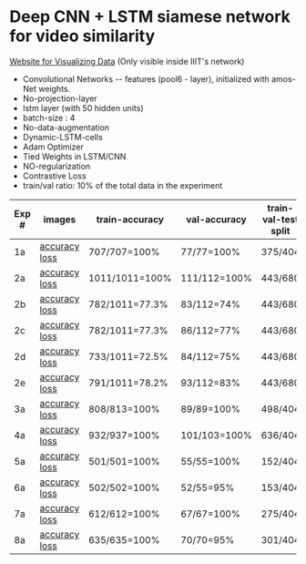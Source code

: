 # Deep CNN + LSTM siamese network for video similarity

[Website for  Visualizing Data](http://10.2.132.196/gta/gta_data.php) (Only visible inside IIIT's network)

+ Convolutional Networks -- features (pool6 - layer), initialized with amos-Net weights.
+ No-projection-layer
+ lstm layer (with 50 hidden units)
+ batch-size : 4
+ No-data-augmentation
+ Dynamic-LSTM-cells
+ Adam Optimizer
+ Tied Weights in LSTM/CNN
+ NO-regularization
+ Contrastive Loss
+ train/val ratio: 10% of the total data in the experiment

| Exp #  |  images | train-accuracy | val-accuracy | train-val-test split | positive-negative | weather-type in pair of videos | trajectory-type | learning-rate | convNet training | features from LSTM | Num LSTM Layers|
|--------| ------- | -------------- | ------------ | -------------------- | ---------------- | ------------ | ------------- | --------- | ---------------- | ----------- | ----- |
| 1a | [accuracy](images/exp1/accuracy_1a.pdf)   [loss](images/exp1/loss_1a.pdf)| 707/707=100% | 77/77=100% | 375/404 | same-weather | same-direction | 1e-5 | NO | CELL-STATE | 1 |
| 2a | [accuracy](images/exp2/accuracy_2a.pdf)   [loss](images/exp2/loss_2a.pdf)| 1011/1011=100% | 111/112=100% | 443/680 | same-weather | same-direction | 1e-5 | NO | CELL-STATE |  1 |
| 2b | [accuracy](images/exp2/accuracy_2b.pdf)   [loss](images/exp2/loss_2b.pdf)| 782/1011=77.3% | 83/112=74% | 443/680 | same-weather | same-direction | 1e-5 | NO |  OUTPUT(LAST Frame) | 1 |
| 2c | [accuracy](images/exp2/accuracy_2c.pdf)   [loss](images/exp2/loss_2c.pdf)| 782/1011=77.3% | 86/112=77% | 443/680 | same-weather | same-direction | 1e-4 | NO |  OUTPUT(LAST Frame) | 1 |
| 2d | [accuracy](images/exp2/accuracy_2d.pdf)   [loss](images/exp2/loss_2d.pdf)| 733/1011=72.5% | 84/112=75% | 443/680 | same-weather | same-direction | 1e-5 | YES |  OUTPUT(LAST Frame) | 1 |
| 2e | [accuracy](images/exp2/accuracy_2e.pdf)   [loss](images/exp2/loss_2e.pdf)| 791/1011=78.2% | 93/112=83% | 443/680 | same-weather | same-direction | 1e-5 | YES |  OUTPUT(LAST Frame) | 3 |
| 3a | [accuracy](images/exp3/accuracy_3a.pdf)   [loss](images/exp3/loss_3a.pdf)| 808/813=100% | 89/89=100% | 498/404 | same-weather | same/overlap-directions | 1e-5 | NO | CELL-STATE |  1 |
| 4a | [accuracy](images/exp4/accuracy_4a.pdf)   [loss](images/exp4/loss_4a.pdf)| 932/937=100% | 101/103=100% | 636/404 | all-weather | same/overlap-directions | 1e-5 | NO | CELL-STATE | 1 |
| 5a | [accuracy](images/exp5/accuracy_5a.pdf)   [loss](images/exp5/loss_5a.pdf)| 501/501=100% | 55/55=100% | 152/404 | same-weather | inverse-direction | 1e-5 | NO | CELL-STATE | 1 |
| 6a | [accuracy](images/exp6/accuracy_6a.pdf)   [loss](images/exp6/loss_6a.pdf)| 502/502=100% | 52/55=95% | 153/404 | same-weather | inverse-direction | 1e-5 | NO | CELL-STATE | 1 |
| 7a | [accuracy](images/exp7/accuracy_7a.pdf)   [loss](images/exp7/loss_7a.pdf)| 612/612=100% | 67/67=100% | 275/404 | same-weather | inverse-direction | 1e-5 | NO | CELL-STATE | 1 |
| 8a | [accuracy](images/exp8/accuracy_8a.pdf)   [loss](images/exp8/loss_8a.pdf)| 635/635=100% | 70/70=95% | 301/404 | same-weather | inverse/overlap-direction | 1e-5 | NO | CELL-STATE | 1 |




<!---
| Exp #  | Conv Layer | Embedding / Projection Layer | Embedding / Projection Dim | Num LSTM-layer | LSTM-hidden-dims | l2-reg | batch-size | num-epochs | loss | images | train-accuracy | val-accuracy | train-val-test split| dataset-type | Data-Augmentations | Runtime| learning-rate | tied-weights | convNet training |
|-----------| -----------|-----------------|---------------|------------|------------------|--------|-------| ---------- | ---- | ------ | -------------- | ------------ | -------------------| ----------------- |---------------| ------- | ---------- | ------ |
| 1a | conv6 | NO | NA | 1 | 10 | 0.0 | 8 | 10 | AAAI,16 | [accuracy](images/exp1/accuracy_10.pdf)   [loss](images/exp1/loss_10.pdf)| 696/1323=53% | 82/147=55% | 1323-147-0 | Full | NO | 1.7 hrs | 1e-3 | NO | YES |
| 1b | conv6 | NO | NA | 1 | 20 | 0.0 | 8 | 10 | AAAI,16 | [accuracy](images/exp1/accuracy_20.pdf)   [loss](images/exp1/loss_20.pdf) | 724/1323 | 83/147 | 1323-147-0 | Full | NO | 1.7 hrs | 1e-3| NO | YES |
| 1c | conv6 | NO | NA | 1 | 30 | 0.0 | 8 | 10 | AAAI,16 | [accuracy](images/exp1/accuracy_30.pdf)   [loss](images/exp1/loss_30.pdf) | 712/1323=53.8 | 80/147=54.5% | 1323-147-0 | Full | NO | 1.7 hrs | 1e-3| NO | YES |
| 1d | conv6 | NO | NA | 1 | 40 | 0.0 | 8 | 10 | AAAI,16 | [accuracy](images/exp1/accuracy_40.pdf)   [loss](images/exp1/loss_40.pdf) | 704/1323=31% | 76/147=51.7% | 1323-147-0 | Full | NO| 1.7 hrs | 1e-3 | NO | YES |
| 1e | conv6 | NO | NA | 1 | 50 | 0.0 | 8 | 10 | AAAI,16 | [accuracy](images/exp1/accuracy_50.pdf)   [loss](images/exp1/loss_50.pdf) | 704/1323=31% | 76/147=52% | 1323-147-0 | Full | NO | 1.7 hrs | 1e-3| NO | YES |
| 2a | conv6 | YES | 1000 | 3 | 10 | 0.0 | 8 | 6  | contrastive | [accuracy](images/exp2/accuracy_10.pdf)   [loss](images/exp2/loss_10.pdf) | - | - | 1041-116-0 | Simplified | BASIC | 4.5 hrs| 1e-2| NO | NO |
| 2b | conv6 | YES | 1000 | 3 | 50 | 0.0 | 8 | 17 | contrastive | [accuracy](images/exp2/accuracy_50.pdf)  [loss](images/exp2/loss_50.pdf) | - | - | 1041-116-0 | Simplified | INTERMEDIATE | 16hrs | 1e-2 with decay at 100 steps to 0.95x | NO |
| 4a | conv6 | YES | 1000 | 3 | 50 | 0.0 | 8 | 25 | contrastive | [accuracy](images/exp4/accuracy_4a.pdf)  [loss](images/exp4/loss_4a.pdf) | - | - | 1042-115-0 | Simplified (Ratio Maintained) | INTERMEDIATE(different) | 15hrs | 1e-2 with decay at 200 steps to 0.95x | YES | NO | 
| 4b | conv6 | NO | NA | 3 | 50 | 0.0 | 8 | 25 | contrastive |  [accuracy](images/exp4/accuracy_4b.pdf)  [loss](images/exp4/loss_4b.pdf) | - | - | 1042-115-0| Simplified (Ratio Maintained) | INTERMEDIATE(different) | - | 1e-2 with decay at 200 steps to 0.95x | YES | NO |
| 4c | conv6 | NO | NA | 1 | 50 | 0.0 | 8 | 8 | contrastive | [accuracy](images/exp4/accuracy_4c.pdf)  [loss](images/exp4/loss_4c.pdf) | - | - | 1042-115-0 | Simplified (Ratio Maintained) | INTERMEDIATE(different) | - | 1e-2 with decay at 200 steps to 0.95x | YES | NO |
| 4e | conv6 | NO| NA | 3 | 100 | 0.0 | 8 | 9 | contrastive |  [accuracy](images/exp4/accuracy_4e.pdf)  [loss](images/exp4/loss_4e.pdf) | - | - | 1042-115-0 | Simplified (Ratio Maintained) | INTERMEDIATE(different) | - | 1e-2 with decay at 200 steps to 0.95x | YES| NO |
| 4f | conv6 | YES| 1000 | 1 | 80 | 0.0 | 8 | 4 | contrastive |  [accuracy](images/exp4/accuracy_4f.pdf)  [loss](images/exp4/loss_4f.pdf) | - | - | 1042-115-0 | Simplified (Ratio Maintained) | INTERMEDIATE(different) | - | 1e-2 with decay at 200 steps to 0.95x | YES| YES |
| 4g | conv6 | NO| NA | 1 | 80 | 0.0 | 8 | 6 | contrastive |  [accuracy](images/exp4/accuracy_4g.pdf)  [loss](images/exp4/loss_4g.pdf) | - | - | 1042-115-0 | Simplified (Ratio Maintained) | INTERMEDIATE(different) | - | 1e-2 with decay at 200 steps to 0.95x | YES| YES |
| 4h | conv6 | NO| NA | 2 | 80 | 0.0 | 8 | 9 | contrastive |  [accuracy](images/exp4/accuracy_4h.pdf)  [loss](images/exp4/loss_4h.pdf) | - | - | 1042-115-0 | Simplified (Ratio Maintained) | INTERMEDIATE(different) | - | 1e-2 with decay at 200 steps to 0.95x | YES| YES |
| 5a | conv6 | YES| 1000 | 3 | 50 | 0.0 | 8 | 25 | contrastive |  [accuracy](images/exp5/accuracy_5a.pdf)  [loss](images/exp5/loss_5b.pdf) | 702/878=80% | 78/98=80% | 878-97-0 | Ultra Simplified (Ratio Maintained) | INTERMEDIATE(different) | 7.5hrs | 1e-2 with decay at 200 steps to 0.95x | YES| YES |
| 5b | conv6 | YES| 1000 | 3 | 250 | 0.0 | 8 | 25 | contrastive |  [accuracy](images/exp5/accuracy_5a.pdf)  [loss](images/exp5/loss_5b.pdf) | 650/947=69% | 76/105=72% | 947-105-0 | Ultra Simplified (Ratio Maintained) | INTERMEDIATE(different) | 6hrs | 1e-2 with decay at 200 steps to 0.95x | YES| YES |


### Some Jargons used above  
* Full -> originally collected dataset (~750 pairs of negative and positve videos each)
* Simplified -> Positive Samples have been refined to pairs in opposite or same directions
* Simplified(Ratio Maintained) -> Positive Samples/Negative Samples ratio maintained in training and validation
* UltraSimplified(Ratio Maintained) -> Only same direction videos as hosted on website 
* BASIC -> Basic data-augmentation/transformations only
* INTERMEDIATE -> Intermediate level of data-augmentataions/transformations
* INTERMEDIATE(different) -> In a pair of videos both videos transformed seprately.

-->